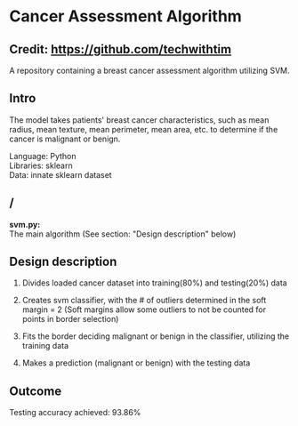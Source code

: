 # Cancer Assessment Algorithm

## Credit: https://github.com/techwithtim

A repository containing a breast cancer assessment algorithm utilizing SVM. 

## Intro

The model takes patients' breast cancer characteristics, such as mean radius, mean texture, mean perimeter, mean area, etc. to determine if the cancer is malignant or benign.

Language: Python  
Libraries: sklearn  
Data: innate sklearn dataset

## /
**svm.py:**  
The main algorithm (See section: "Design description" below)

## Design description

1) Divides loaded cancer dataset into training(80%) and testing(20%) data

2) Creates svm classifier, with the # of outliers determined in the soft margin = 2 (Soft margins allow some outliers to not be counted for points in border selection)

3) Fits the border deciding malignant or benign in the classifier, utilizing the training data

4) Makes a prediction (malignant or benign) with the testing data

## Outcome

Testing accuracy achieved: 93.86%
